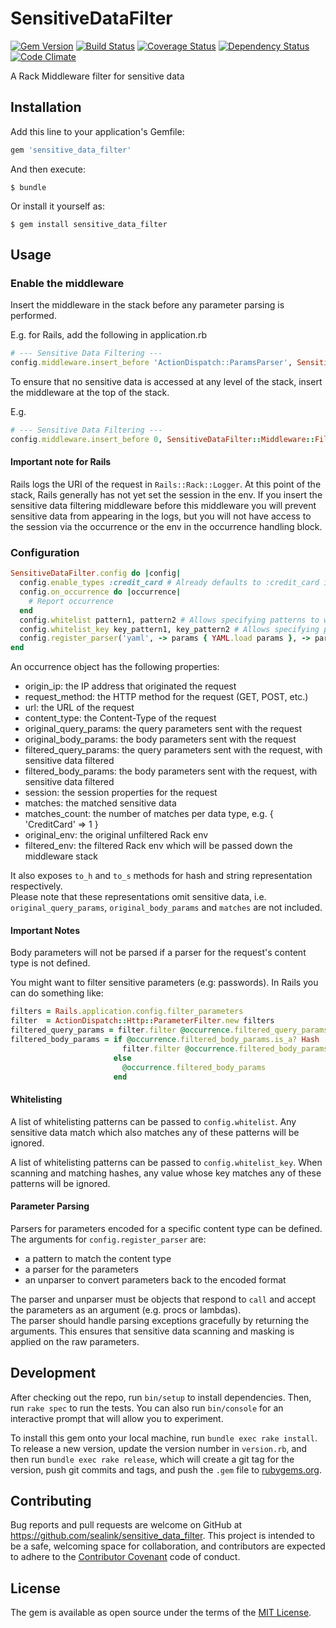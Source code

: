 # SensitiveDataFilter

[![Gem Version](https://badge.fury.io/rb/sensitive_data_filter.svg)](http://badge.fury.io/rb/sensitive_data_filter)
[![Build Status](https://travis-ci.org/sealink/sensitive_data_filter.svg?branch=master)](https://travis-ci.org/sealink/sensitive_data_filter)
[![Coverage Status](https://coveralls.io/repos/sealink/sensitive_data_filter/badge.svg)](https://coveralls.io/r/sealink/sensitive_data_filter)
[![Dependency Status](https://gemnasium.com/sealink/sensitive_data_filter.svg)](https://gemnasium.com/sealink/sensitive_data_filter)
[![Code Climate](https://codeclimate.com/github/sealink/sensitive_data_filter/badges/gpa.svg)](https://codeclimate.com/github/sealink/sensitive_data_filter)

A Rack Middleware filter for sensitive data

## Installation

Add this line to your application's Gemfile:

```ruby
gem 'sensitive_data_filter'
```

And then execute:

    $ bundle

Or install it yourself as:

    $ gem install sensitive_data_filter

## Usage

### Enable the middleware

Insert the middleware in the stack before any parameter parsing is performed.

E.g. for Rails, add the following in application.rb

```ruby
# --- Sensitive Data Filtering ---
config.middleware.insert_before 'ActionDispatch::ParamsParser', SensitiveDataFilter::Middleware::Filter
```

To ensure that no sensitive data is accessed at any level of the stack, insert the middleware at the top of the stack. 

E.g.

```ruby
# --- Sensitive Data Filtering ---
config.middleware.insert_before 0, SensitiveDataFilter::Middleware::Filter
```

#### Important note for Rails

Rails logs the URI of the request in ``Rails::Rack::Logger``. At this point of the stack, Rails generally has not yet set the session in the env.
If you insert the sensitive data filtering middleware before this middleware you will prevent sensitive data from appearing in the logs, 
but you will not have access to the session via the occurrence or the env in the occurrence handling block.

### Configuration

```ruby
SensitiveDataFilter.config do |config|
  config.enable_types :credit_card # Already defaults to :credit_card if not specified
  config.on_occurrence do |occurrence| 
    # Report occurrence
  end
  config.whitelist pattern1, pattern2 # Allows specifying patterns to whitelist matches
  config.whitelist_key key_pattern1, key_pattern2 # Allows specifying patterns to whitelist hash values based on their keys
  config.register_parser('yaml', -> params { YAML.load params }, -> params { YAML.dump params })
end
```

An occurrence object has the following properties:

* origin_ip:             the IP address that originated the request
* request_method:        the HTTP method for the request (GET, POST, etc.)
* url:                   the URL of the request
* content_type:          the Content-Type of the request
* original_query_params: the query parameters sent with the request
* original_body_params:  the body parameters sent with the request
* filtered_query_params: the query parameters sent with the request, with sensitive data filtered
* filtered_body_params:  the body parameters sent with the request, with sensitive data filtered
* session:               the session properties for the request
* matches:               the matched sensitive data
* matches_count:         the number of matches per data type, e.g. { 'CreditCard' => 1 }
* original_env:          the original unfiltered Rack env
* filtered_env:          the filtered Rack env which will be passed down the middleware stack

It also exposes `to_h` and `to_s` methods for hash and string representation respectively.  
Please note that these representations omit sensitive data, 
i.e. `original_query_params`, `original_body_params` and `matches` are not included.

#### Important Notes

Body parameters will not be parsed if a parser for the request's content type is not defined.

You might want to filter sensitive parameters (e.g: passwords).
In Rails you can do something like:

```ruby
filters = Rails.application.config.filter_parameters
filter  = ActionDispatch::Http::ParameterFilter.new filters
filtered_query_params = filter.filter @occurrence.filtered_query_params
filtered_body_params = if @occurrence.filtered_body_params.is_a? Hash
                         filter.filter @occurrence.filtered_body_params
                       else
                         @occurrence.filtered_body_params
                       end
```

#### Whitelisting

A list of whitelisting patterns can be passed to `config.whitelist`. 
Any sensitive data match which also matches any of these patterns will be ignored.

A list of whitelisting patterns can be passed to `config.whitelist_key`. 
When scanning and matching hashes, any value whose key matches any of these patterns will be ignored.

#### Parameter Parsing

Parsers for parameters encoded for a specific content type can be defined.
The arguments for `config.register_parser` are:
* a pattern to match the content type
* a parser for the parameters
* an unparser to convert parameters back to the encoded format
 
The parser and unparser must be objects that respond to `call` and accept the parameters as an argument (e.g. procs or lambdas).  
The parser should handle parsing exceptions gracefully by returning the arguments. 
This ensures that sensitive data scanning and masking is applied on the raw parameters.

## Development

After checking out the repo, run `bin/setup` to install dependencies. Then, run `rake spec` to run the tests. You can also run `bin/console` for an interactive prompt that will allow you to experiment.

To install this gem onto your local machine, run `bundle exec rake install`. To release a new version, update the version number in `version.rb`, and then run `bundle exec rake release`, which will create a git tag for the version, push git commits and tags, and push the `.gem` file to [rubygems.org](https://rubygems.org).

## Contributing

Bug reports and pull requests are welcome on GitHub at https://github.com/sealink/sensitive_data_filter. This project is intended to be a safe, welcoming space for collaboration, and contributors are expected to adhere to the [Contributor Covenant](http://contributor-covenant.org) code of conduct.


## License

The gem is available as open source under the terms of the [MIT License](http://opensource.org/licenses/MIT).

